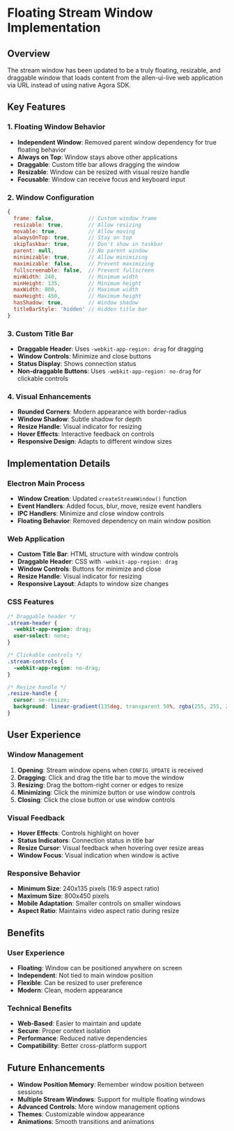 # Floating Stream Window Implementation

## Overview

The stream window has been updated to be a truly floating, resizable, and draggable window that
loads content from the allen-ui-live web application via URL instead of using native Agora SDK.

## Key Features

### 1. Floating Window Behavior

- **Independent Window**: Removed parent window dependency for true floating behavior
- **Always on Top**: Window stays above other applications
- **Draggable**: Custom title bar allows dragging the window
- **Resizable**: Window can be resized with visual resize handle
- **Focusable**: Window can receive focus and keyboard input

### 2. Window Configuration

```javascript
{
  frame: false,           // Custom window frame
  resizable: true,        // Allow resizing
  movable: true,          // Allow moving
  alwaysOnTop: true,      // Stay on top
  skipTaskbar: true,      // Don't show in taskbar
  parent: null,           // No parent window
  minimizable: true,      // Allow minimizing
  maximizable: false,     // Prevent maximizing
  fullscreenable: false,  // Prevent fullscreen
  minWidth: 240,          // Minimum width
  minHeight: 135,         // Minimum height
  maxWidth: 800,          // Maximum width
  maxHeight: 450,         // Maximum height
  hasShadow: true,        // Window shadow
  titleBarStyle: 'hidden' // Hidden title bar
}
```

### 3. Custom Title Bar

- **Draggable Header**: Uses `-webkit-app-region: drag` for dragging
- **Window Controls**: Minimize and close buttons
- **Status Display**: Shows connection status
- **Non-draggable Buttons**: Uses `-webkit-app-region: no-drag` for clickable controls

### 4. Visual Enhancements

- **Rounded Corners**: Modern appearance with border-radius
- **Window Shadow**: Subtle shadow for depth
- **Resize Handle**: Visual indicator for resizing
- **Hover Effects**: Interactive feedback on controls
- **Responsive Design**: Adapts to different window sizes

## Implementation Details

### Electron Main Process

- **Window Creation**: Updated `createStreamWindow()` function
- **Event Handlers**: Added focus, blur, move, resize event handlers
- **IPC Handlers**: Minimize and close window controls
- **Floating Behavior**: Removed dependency on main window position

### Web Application

- **Custom Title Bar**: HTML structure with window controls
- **Draggable Header**: CSS with `-webkit-app-region: drag`
- **Window Controls**: Buttons for minimize and close
- **Resize Handle**: Visual indicator for resizing
- **Responsive Layout**: Adapts to window size changes

### CSS Features

```css
/* Draggable header */
.stream-header {
  -webkit-app-region: drag;
  user-select: none;
}

/* Clickable controls */
.stream-controls {
  -webkit-app-region: no-drag;
}

/* Resize handle */
.resize-handle {
  cursor: se-resize;
  background: linear-gradient(135deg, transparent 50%, rgba(255, 255, 255, 0.3) 50%);
}
```

## User Experience

### Window Management

1. **Opening**: Stream window opens when `CONFIG_UPDATE` is received
2. **Dragging**: Click and drag the title bar to move the window
3. **Resizing**: Drag the bottom-right corner or edges to resize
4. **Minimizing**: Click the minimize button or use window controls
5. **Closing**: Click the close button or use window controls

### Visual Feedback

- **Hover Effects**: Controls highlight on hover
- **Status Indicators**: Connection status in title bar
- **Resize Cursor**: Visual feedback when hovering over resize areas
- **Window Focus**: Visual indication when window is active

### Responsive Behavior

- **Minimum Size**: 240x135 pixels (16:9 aspect ratio)
- **Maximum Size**: 800x450 pixels
- **Mobile Adaptation**: Smaller controls on smaller windows
- **Aspect Ratio**: Maintains video aspect ratio during resize

## Benefits

### User Experience

- **Floating**: Window can be positioned anywhere on screen
- **Independent**: Not tied to main window position
- **Flexible**: Can be resized to user preference
- **Modern**: Clean, modern appearance

### Technical Benefits

- **Web-Based**: Easier to maintain and update
- **Secure**: Proper context isolation
- **Performance**: Reduced native dependencies
- **Compatibility**: Better cross-platform support

## Future Enhancements

- **Window Position Memory**: Remember window position between sessions
- **Multiple Stream Windows**: Support for multiple floating windows
- **Advanced Controls**: More window management options
- **Themes**: Customizable window appearance
- **Animations**: Smooth transitions and animations
